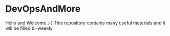 # DevOpsAndMore
Hello and Welcome ;-) This repository contains many useful materials and it will be filled bi-weekly
